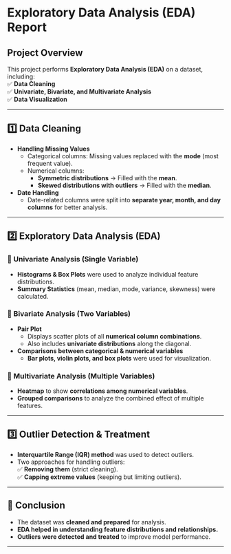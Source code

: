 # **Exploratory Data Analysis (EDA) Report**  

## **Project Overview**  
This project performs **Exploratory Data Analysis (EDA)** on a dataset, including:  
✅ **Data Cleaning**  
✅ **Univariate, Bivariate, and Multivariate Analysis**  
✅ **Data Visualization**  

---

## **1️⃣ Data Cleaning**  
- **Handling Missing Values**  
  - Categorical columns: Missing values replaced with the **mode** (most frequent value).  
  - Numerical columns:  
    - **Symmetric distributions** → Filled with the **mean**.  
    - **Skewed distributions with outliers** → Filled with the **median**.  
- **Date Handling**  
  - Date-related columns were split into **separate year, month, and day columns** for better analysis.  

---

## **2️⃣ Exploratory Data Analysis (EDA)**  

### **🔹 Univariate Analysis** (Single Variable)  
- **Histograms & Box Plots** were used to analyze individual feature distributions.  
- **Summary Statistics** (mean, median, mode, variance, skewness) were calculated.  

### **🔹 Bivariate Analysis** (Two Variables)  
- **Pair Plot**  
  - Displays scatter plots of all **numerical column combinations**.  
  - Also includes **univariate distributions** along the diagonal.  
- **Comparisons between categorical & numerical variables**  
  - **Bar plots, violin plots, and box plots** were used for visualization.  

### **🔹 Multivariate Analysis** (Multiple Variables)  
- **Heatmap** to show **correlations among numerical variables**.  
- **Grouped comparisons** to analyze the combined effect of multiple features.  

---

## **3️⃣ Outlier Detection & Treatment**  
- **Interquartile Range (IQR) method** was used to detect outliers.  
- Two approaches for handling outliers:  
  ✅ **Removing them** (strict cleaning).  
  ✅ **Capping extreme values** (keeping but limiting outliers).  

---

## **🔹 Conclusion**  
- The dataset was **cleaned and prepared** for analysis.  
- **EDA helped in understanding feature distributions and relationships.**  
- **Outliers were detected and treated** to improve model performance.  

---